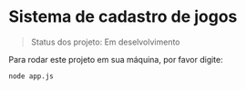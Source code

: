 <h1>Sistema de cadastro de jogos</h1>

> Status dos projeto: Em deselvolvimento

Para rodar este projeto em sua máquina, por favor digite:

```
node app.js
```

